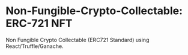 # Non-Fungible-Crypto-Collectable: ERC-721 NFT 
Non Fungible Crypto Collectable (ERC721 Standard) using React/Truffle/Ganache.
